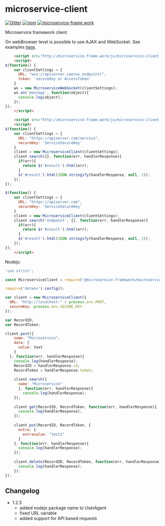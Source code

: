 # microservice-client

[![Gitter](https://img.shields.io/gitter/room/microservice-framework/chat.svg?style=flat-square)](https://gitter.im/microservice-framework/chat)
[![npm](https://img.shields.io/npm/dt/@microservice-framework/microservice-client.svg?style=flat-square)](https://www.npmjs.com/~microservice-framework)
[![microservice-frame.work](https://img.shields.io/badge/online%20docs-200-green.svg?style=flat-square)](http://microservice-frame.work)

Microservice framework client.

On webBrowser level is possible to use AJAX and WebSocket. 
See examples [here](https://github.com/microservice-framework/microservice-client/tree/master/examples).

```html
    <script src="http://microservice-frame.work/js/microservice-client.min.js"></script>
    <script>
$(function() {    
    var clientSettings = {
      URL: "wss://apiserver.com/ws_endpoint/",
      token: 'secureKey or AccessToken'
    }
    ws = new MicroserviceWebSocket(clientSettings);
    ws.on('message', function(object){
      console.log(object);
    });
});
    </script>
```

```html
    <script src="http://microservice-frame.work/js/microservice-client.min.js"></script>
    <script>
$(function() {    
    var clientSettings = {
      URL: "https://apiserver.com/service",
      secureKey: 'ServiceSecureKey'
    }
    client = new MicroserviceClient(clientSettings);
    client.search({}, function(err, handlerResponse){
      if(err){
        return $('#result').html(err);
      }
      $('#result').html(JSON.stringify(handlerResponse, null, 2));
    });
});

$(function() {    
    var clientSettings = {
      URL: "https://apiserver.com",
      secureKey: 'ServiceSecureKey'
    }
    client = new MicroserviceClient(clientSettings);
    client.search('endpoint', {}, function(err, handlerResponse){
      if(err){
        return $('#result').html(err);
      }
      $('#result').html(JSON.stringify(handlerResponse, null, 2));
    });
});
    </script>
```


Nodejs:

```js
'use strict';

const MicroserviceClient = require('@microservice-framework/microservice-client');

require('dotenv').config();

var client = new MicroserviceClient({
  URL: "http://localhost:" + process.env.PORT,
  secureKey: process.env.SECURE_KEY
});

var RecordID;
var RecordToken;

client.post({
    name: "Microservice",
    data: {
      value: test
    }
  }, function(err, handlerResponse){
    console.log(handlerResponse);
    RecordID = handlerResponse.id;
    RecordToken = handlerResponse.token;
    
    client.search({
      name: "Microservice"
      }, function(err, handlerResponse){
        console.log(handlerResponse);
    });
    
    client.get(RecordID, RecordToken, function(err, handlerResponse){
      console.log(handlerResponse);
    });
    
    client.put(RecordID, RecordToken, {
      extra: {
        extravalue: "test2"
      }
    }, function(err, handlerResponse){
      console.log(handlerResponse);
    });
    
    client.delete(RecordID, RecordToken, function(err, handlerResponse){
      console.log(handlerResponse);
    });
});

```

## Changelog
- 1.2.5
  - added nodejs package name to UserAgent
  - fixed URL variable
  - added support for API based requests
